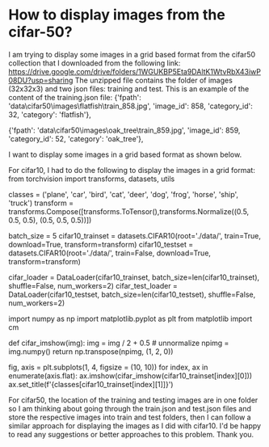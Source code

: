 
# How to display images from the cifar-50?

I am trying to display some images in a grid based format from the cifar50 collection that I downloaded from the following link: https://drive.google.com/drive/folders/1WGUKBP5Eta9DAltK1WtvRbX43iwP08DU?usp=sharing
The unzipped file contains the folder of images (32x32x3) and two json files: training and test. This is an example of the content of the training.json file:
 {'fpath': 'data\\cifar50\\images\\flatfish\\train_858.jpg',
  'image_id': 858,
  'category_id': 32,
  'category': 'flatfish'},

 {'fpath': 'data\\cifar50\\images\\oak_tree\\train_859.jpg',
  'image_id': 859,
  'category_id': 52,
  'category': 'oak_tree'},

I want to display some images in a grid based format as shown below.

For cifar10, I had to do the following to display the images in a grid format:
from torchvision import transforms, datasets, utils

classes = ('plane', 'car', 'bird', 'cat', 'deer', 'dog', 'frog', 'horse', 'ship', 'truck')
transform = transforms.Compose([transforms.ToTensor(),transforms.Normalize((0.5, 0.5, 0.5), (0.5, 0.5, 0.5))])

batch_size = 5
cifar10_trainset = datasets.CIFAR10(root='./data/', train=True, download=True, transform=transform)
cifar10_testset = datasets.CIFAR10(root='./data/', train=False, download=True, transform=transform)

cifar_loader = DataLoader(cifar10_trainset, batch_size=len(cifar10_trainset), shuffle=False, num_workers=2)
cifar_test_loader = DataLoader(cifar10_testset, batch_size=len(cifar10_testset), shuffle=False, num_workers=2)

import numpy as np
import matplotlib.pyplot as plt
from matplotlib import cm

def cifar_imshow(img):
  img = img / 2 + 0.5     # unnormalize
  npimg = img.numpy()
  return np.transpose(npimg, (1, 2, 0))

fig, axis = plt.subplots(1, 4, figsize = (10, 10))
for index, ax in enumerate(axis.flat):
    ax.imshow(cifar_imshow(cifar10_trainset[index][0]))
    ax.set_title(f'{classes[cifar10_trainset[index][1]]}')

For cifar50, the location of the training and testing images are in one folder so I am thinking about going through the train.json and test.json files and store the respective images into train and test folders, then I can follow a similar approach for displaying the images as I did with cifar10. I'd be happy to read any suggestions or better approaches to this problem.
Thank you.

        
